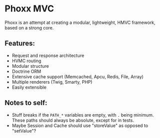 # Phoxx MVC

Phoxx is an attempt at creating a modular, lightweight, HMVC framework, based on a strong core.

## Features:

- Request and response architecture
- HVMC routing
- Modular structure
- Doctrine ORM
- Extensive cache support (Memcached, Apcu, Redis, File, Array)
- Multiple renderers (Twig, Smarty, PHP)
- Easily extensible

## Notes to self:

- Stuff breaks if the `PATH_*` variables are empty, with `.` being minimum. These paths should always be absolute, except for in tests.
- Maybe Session and Cache should use "storeValue" as opposed to "setValue"?
